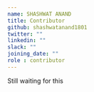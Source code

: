```yaml
---
name: SHASHWAT ANAND
title: Contributor
github: shashwatanand1801
twitter: ""
linkedin: ""
slack: ""
joining_date: ""
role : contributor
---
```


Still waiting for this
